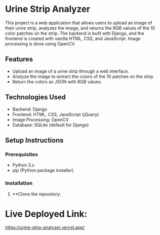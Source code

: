 # Urine Strip Analyzer

This project is a web application that allows users to upload an image of their urine strip, analyzes the image, and returns the RGB values of the 10 color patches on the strip. The backend is built with Django, and the frontend is created with vanilla HTML, CSS, and JavaScript. Image processing is done using OpenCV.

## Features

- Upload an image of a urine strip through a web interface.
- Analyze the image to extract the colors of the 10 patches on the strip.
- Return the colors as JSON with RGB values.

## Technologies Used

- Backend: Django
- Frontend: HTML, CSS, JavaScript (jQuery)
- Image Processing: OpenCV
- Database: SQLite (default for Django)

## Setup Instructions

### Prerequisites

- Python 3.x
- pip (Python package installer)

### Installation

1. **Clone the repository:

# Live Deployed Link:  
<a> https://urine-strip-analyzer.vercel.app/ </a>
